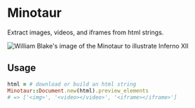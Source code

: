 # Minotaur

Extract images, videos, and iframes from html strings.

![William Blake's image of the Minotaur to illustrate Inferno
XII](http://upload.wikimedia.org/wikipedia/commons/d/db/Blake_Dante_Hell_XII.jpg)

## Usage

```ruby
html = # download or build an html string
Minotaur::Document.new(html).preview_elements
# => ['<img>', '<video></video>', '<iframe></iframe>']
```
